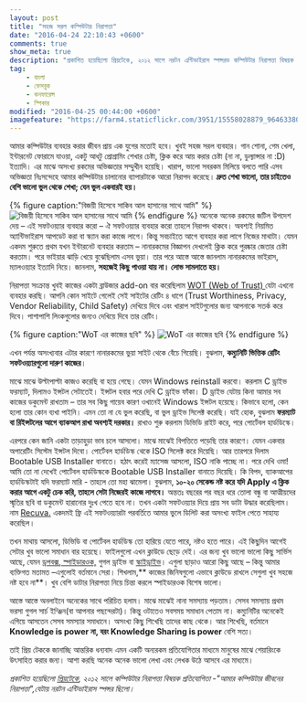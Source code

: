 ```yaml
---
layout: post
title: "সহজ সরল কম্পিউটার নিরাপত্তা"
date: "2016-04-24 22:10:43 +0600"
comments: true
show_meta: true
description: "প্রকাশিত হয়েছিলো প্রিয়টেকে, ২০১২ সালে নরটন এন্টিভাইরাস স্পন্সরড কম্পিউটার নিরাপত্তা বিষয়ক প্রতিযোগিতা - আমার কম্পিউটার জীবনের নিরাপত্তা তে।"
tag:
    - বাংলা
    - ফেসবুক
    - কনফারেন্স
    - স্পিকার
modified: "2016-04-25 00:44:00 +0600"
imagefeature: "https://farm4.staticflickr.com/3951/15558028879_96463380af_z.jpg"
---
```

আমার কম্পিউটার ব্যবহার করার জীবন প্রায় এক যুগের মতোই হবে। খুবই সহজ সরল ব্যবহার। গান শোনা, গেম খেলা, ইন্টারনেট ফোরামে যাওয়া, একটু আধটু প্রোগ্রামিং শেখার চেষ্টা, ক্লিক করে আয় করার চেষ্টা (না না, ডুল্যান্সার না :D) ইত্যাদি। এর মাঝে অসংখ্য রকমের অভিজ্ঞতার সম্মুখীন হয়েছি। খারাপ, ভালো সবরকম মিলিয়ে বলতে পারি এসব অভিজ্ঞতা নিঃসন্দেহে আমার কম্পিউটার চালানোর ব্যাপারটাকে আরো নিরাপদ করেছে। **দ্রুত শেখা ভালো, তার চাইতেও বেশি ভালো ভুল থেকে শেখা; যেন ভুল একবারই হয়।**
<!-- more -->
{% figure caption:"বিজয়ী হিসেবে সাকিব আল হাসানের সাথে আমি" %}
![বিজয়ী হিসেবে সাকিব আল হাসানের সাথে আমি](https://farm4.staticflickr.com/3951/15558028879_96463380af_z.jpg)
{% endfigure %}
অনেকে অনেক রকমের জটিল উপদেশ দেয় – এই সফটওয়্যার ব্যবহার করো – ঐ সফটওয়্যার ব্যবহার করো তাহলে নিরাপদ থাকবে। অবশ্যই নিয়মিত অ্যান্টিভাইরাস আপডেট করা বা স্ক্যান করা কাজে লাগে। কিন্তু সবচাইতে আগে ব্যবহার করা লাগে নিজের মাথাটা। যেমন একদম শুরুতে প্রথম যখন ইন্টারনেট ব্যবহার করতাম – নানারকমের বিজ্ঞাপন দেখলেই ক্লিক করে পুরষ্কার জেতার চেষ্টা করতাম। পরে ভাইয়ার ঝাড়ি খেয়ে বুঝেছিলাম এসব ভুয়া। তার পরে আস্তে আস্তে জানলাম নানারকমের ভাইরাস, ম্যালওয়্যার ইত্যাদি নিয়ে। জানলাম, **সহজেই কিছু পাওয়া যায় না। লোভ সামলাতে হয়।**

নিরাপত্তা সংক্রান্ত খুবই কাজের একটা ব্রাউজার add-on বার করেছিলাম <a href="http://www.mywot.com/"> WOT (Web of Trust) </a> যেটা এখনো ব্যবহার করছি। আপনি কোন সাইটে গেলেই সেই সাইটের রেটিং ৪ ধাপে (Trust Worthiness, Privacy, Vendor Reliability, Child Safety) দেখিয়ে দিবে এবং খারাপ সাইটগুলোর জন্য আপনাকে সতর্ক করে দিবে। পাশাপাশি লিংকগুলোর জন্যও দেখিয়ে দিবে তার রেটিং।

{% figure caption:"WoT এর কাজের ছবি" %}
![WoT এর কাজের ছবি](https://farm6.staticflickr.com/5614/15745441262_de34d62f19_z.jpg)
{% endfigure %}

এখন পর্যন্ত অসংখ্যবার এটার কারণে নানারকমের ভুয়া সাইট থেকে বেঁচে গিয়েছি। বুঝলাম, **কম্যুনিটি ভিত্তিক রেটিং সফটওয়্যারগুলো দারুণ কাজের**।

মাঝে মাঝে উল্টাপাল্টা কাজও করেছি বা হয়ে গেছে। যেমন Windows reinstall করবো। করলাম C ড্রাইভ ফরম্যাট, দিলামও ইন্সটল সেটাতেই। ইন্সটল হবার পরে দেখি C ড্রাইভ ফাঁকা। D ড্রাইভ যেটায় কিনা আমার সব কাজের ডকুমেন্ট রাখতাম – তার সব কিছু গায়েব কারণ ওখানেই Windows ইন্সটল হয়েছে। কিভাবে হলো, কেন হলো তার কোন ব্যখা পাইনি। এমন তো না যে ভুল করেছি, বা ভুল ড্রাইভ সিলেক্ট করেছি। যাই হোক, বুঝলাম **ফরম্যাট বা রিইন্সটলের আগে ব্যাকআপ রাখা অবশ্যই দরকার।** রাখাও শুরু করলাম ডিভিডি রাইট করে, পরে পোর্টেবল হার্ডডিস্কে।

এরপরে কেন জানি একটা তাড়াহুড়া ভাব চলে আসলো। মাঝে মাঝেই বিপত্তিতে পড়েছি তার কারণে। যেমন একবার অপারেটিং সিস্টেম ইন্সটল দিবো। পোর্টেবল হার্ডডিস্ক থেকে ISO সিলেক্ট করে দিয়েছি। আর তারপরে দিলাম Bootable USB Installer বানাতে। হঠাৎ করেই ম্যাসেজ আসলো, ISO নাকি পাচ্ছে না। পরে দেখি ওমা! আমি তো না দেখেই পোর্টেবল হার্ডডিস্ককে Bootable USB Installer বানাতে দিয়েছি। কি বিপদ, ব্যাকআপের হার্ডডিস্কটাই যদি ফরম্যাট মারি - তাহলে তো মহা ঝামেলা। বুঝলাম, **১০-২০ সেকেন্ড নষ্ট করে যদি Apply এ ক্লিক করার আগে একটু চেক করি, তাহলে সেটা নিজেরই কাজে লাগবে।** অন্ততঃ বছরের পর বছর ধরে তোলা বন্ধু বা আত্মীয়দের স্মৃতির ছবি বা ডকুমেন্ট হারানোর দুঃখ পেতে হবে না। তখন একটা সফটওয়্যার দিয়ে প্রায় সব ডাটা উদ্ধার করেছিলাম। নাম <a href="http://www.piriform.com/recuva">Recuva.</a> একদমই ফ্রি এই সফটওয়্যারটা পরবর্তিতে আমার ভুলে ডিলিট করা অসংখ্য ফাইল পেতে সাহায্য করেছিল।

তখন মাথায় আসলো, ডিভিডি বা পোর্টেবল হার্ডডিস্ক তো হারিয়ে যেতে পারে, নষ্টও হতে পারে। এই কিছুদিন আগেই সেটার খুব ভালো সমাধান বার হয়েছে। ফাইলগুলো এখন ক্লাউডে ছেড়ে দেই। এর জন্য খুব ভালো ভালো কিছু সার্ভিস আছে, যেমন <a href="http://db.tt/XyKSnI4">ড্রপবক্স</a>,<a href="https://spideroak.com/download/referral/4a28550285ae17f115faecc35292af86"> স্পাইডারওক,</a> গুগল ড্রাইভ বা <a href="https://onedrive.live.com/?invref=f0f6d25fbd165079&invsrc=90">স্কাইড্রাইভ</a>। এগুলা ছাড়াও আরো কিছু আছে – কিন্তু আমার ব্যক্তিগত মতামত –এগুলোই বর্তমানে সেরা। শিখলাম,** কাজের জিনিষগুলো এভাবে ক্লাউডে রাখলে সেগুলা খুব সহজে নষ্ট হবে না**। খুব বেশি ডাটার নিরাপত্তা নিয়ে চিন্তা করলে স্পাইডারওক বিশেষ ভালো।

আস্তে আস্তে অনলাইনে অনেকের সাথে পরিচিত হলাম। মাঝে মাঝেই নানা সমস্যায় পড়তাম। সেসব সমস্যায় প্রথম ভরসা গুগল সার্চ ইন্ঞ্জিন(বা আপনার পছন্দেরটা)। কিন্তু ওটাতেও সবসময় সমাধান পেতাম না। কম্যুনিটির অনেকেই এগিয়ে আসতেন সেসব সমস্যার সমাধানে। অসংখ্য কিছু শিখেছি তাদের কাছ থেকে। আর শিখেছি, বর্তমানে **Knowledge is power না, বরং Knowledge Sharing is power** বেশি সত্য।

তাই প্রিয় টেককে জানাচ্ছি আন্তরিক ধন্যবাদ এমন একটি অন্যরকম প্রতিযোগিতার মাধ্যমে মানুষের মাঝে শেয়ারিংকে উৎসাহিত করার জন্য। আশা করছি অনেক অনেক ভালো লেখা এবং লেখক উঠে আসবে এর মাধ্যমে।

*প্রকাশিত হয়েছিলো <a href="http://tech.priyo.com/blog/2012/07/10/4414.html">প্রিয়টেকে</a>, ২০১২ সালে কম্পিউটার নিরাপত্তা বিষয়ক প্রতিযোগিতা -"আমার কম্পিউটার জীবনের নিরাপত্তা",যেটায় নরটন এন্টিভাইরাস স্পন্সর ছিলো।*
